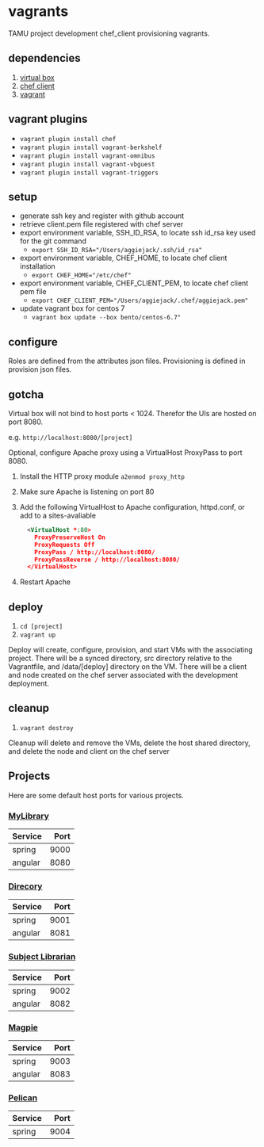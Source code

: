 # vagrants

TAMU project development chef_client provisioning vagrants.

## dependencies

1. [virtual box](https://www.virtualbox.org/wiki/Downloads)
2. [chef client](https://downloads.chef.io/chef)
3. [vagrant](https://www.vagrantup.com/downloads.html)

## vagrant plugins

- ```vagrant plugin install chef```
- ```vagrant plugin install vagrant-berkshelf```
- ```vagrant plugin install vagrant-omnibus```
- ```vagrant plugin install vagrant-vbguest```
- ```vagrant plugin install vagrant-triggers```

## setup

- generate ssh key and register with github account
- retrieve client.pem file registered with chef server
- export environment variable, SSH_ID_RSA, to locate ssh id_rsa key used for the git command
  - ```export SSH_ID_RSA="/Users/aggiejack/.ssh/id_rsa"```
- export environment variable, CHEF_HOME, to locate chef client installation
  - ```export CHEF_HOME="/etc/chef"```
- export environment variable, CHEF_CLIENT_PEM, to locate chef client pem file
  - ```export CHEF_CLIENT_PEM="/Users/aggiejack/.chef/aggiejack.pem"```
- update vagrant box for centos 7
  - ```vagrant box update --box bento/centos-6.7"```

## configure

Roles are defined from the attributes json files. Provisioning is defined in provision json files.

## gotcha

Virtual box will not bind to host ports < 1024. Therefor the UIs are hosted on port 8080.

  e.g. ```http://localhost:8080/[project]```

Optional, configure Apache proxy using a VirtualHost ProxyPass to port 8080.

1. Install the HTTP proxy module ```a2enmod proxy_http```
2. Make sure Apache is listening on port 80
3. Add the following VirtualHost to Apache configuration, httpd.conf, or add to a sites-avaliable
    <br />
    ```xml
      <VirtualHost *:80>
        ProxyPreserveHost On
        ProxyRequests Off
        ProxyPass / http://localhost:8080/
        ProxyPassReverse / http://localhost:8080/
      </VirtualHost>
    ```

4. Restart Apache

## deploy

1. ```cd [project]```
2. ```vagrant up```

Deploy will create, configure, provision, and start VMs with the associating project. There will be a synced directory, src directory relative to the Vagrantfile, and /data/[deploy] directory on the VM. There will be a client and node created on the chef server associated with the development deployment.

## cleanup

1. ```vagrant destroy```

Cleanup will delete and remove the VMs, delete the host shared directory, and delete the node and client on the chef server

## Projects

Here are some default host ports for various projects.

### [MyLibrary](https://github.com/TAMULib/vagrants/tree/master/mylibrary)

| Service | Port |
| ------- | ---: |
| spring  | 9000 |
| angular | 8080 |

### [Direcory](https://github.com/TAMULib/vagrants/tree/master/directory)

| Service | Port |
| ------- | ---: |
| spring  | 9001 |
| angular | 8081 |

### [Subject Librarian](https://github.com/TAMULib/vagrants/tree/master/subject-librarian)

| Service | Port |
| ------- | ---: |
| spring  | 9002 |
| angular | 8082 |

### [Magpie](https://github.com/TAMULib/vagrants/tree/master/metadatatool)

| Service | Port |
| ------- | ---: |
| spring  | 9003 |
| angular | 8083 |

### [Pelican](https://github.com/TAMULib/vagrants/tree/master/pelican)

| Service | Port |
| ------- | ---: |
| spring  | 9004 |
